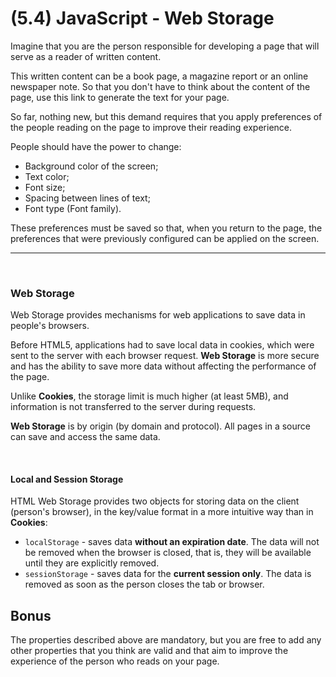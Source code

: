 # (5.4) JavaScript - Web Storage



Imagine that you are the person responsible for developing a page that will serve as a reader of written content.

This written content can be a book page, a magazine report or an online newspaper note. So that you don't have to think about the content of the page, use this link to generate the text for your page.

So far, nothing new, but this demand requires that you apply preferences of the people reading on the page to improve their reading experience.

People should have the power to change:
- Background color of the screen;
- Text color;
- Font size;
- Spacing between lines of text;
- Font type (Font family).

These preferences must be saved so that, when you return to the page, the preferences that were previously configured can be applied on the screen.

<hr>
<br>

### Web Storage

Web Storage provides mechanisms for web applications to save data in people's browsers.

Before HTML5, applications had to save local data in cookies, which were sent to the server with each browser request. **Web Storage** is more secure and has the ability to save more data without affecting the performance of the page.

Unlike **Cookies**, the storage limit is much higher (at least 5MB), and information is not transferred to the server during requests.

**Web Storage** is by origin (by domain and protocol). All pages in a source can save and access the same data.

<br>
<h4>Local and Session Storage</h4>

HTML Web Storage provides two objects for storing data on the client (person's browser), in the key/value format in a more intuitive way than in **Cookies**:
- `localStorage` - saves data **without an expiration date**. The data will not be removed when the browser is closed, that is, they will be available until they are explicitly removed.
- `sessionStorage` - saves data for the **current session only**. The data is removed as soon as the person closes the tab or browser.

## Bonus
The properties described above are mandatory, but you are free to add any other properties that you think are valid and that aim to improve the experience of the person who reads on your page.
